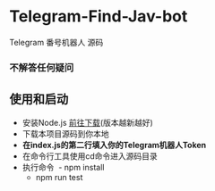 # Telegram-Find-Jav-bot
Telegram 番号机器人 源码

### 不解答任何疑问

## 使用和启动
- 安装Node.js [前往下载](https://nodejs.org/zh-cn/download/)(版本越新越好)
- 下载本项目源码到你本地
- **在index.js的第二行填入你的Telegram机器人Token**
- 在命令行工具使用cd命令进入源码目录
- 执行命令
  - npm install
  - npm run test
